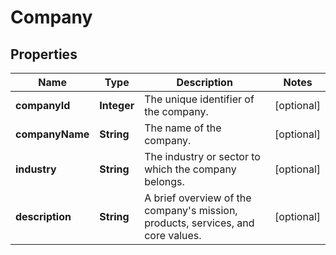 # Company

## Properties
Name | Type | Description | Notes
------------ | ------------- | ------------- | -------------
**companyId** | **Integer** | The unique identifier of the company. |  [optional]
**companyName** | **String** | The name of the company. |  [optional]
**industry** | **String** | The industry or sector to which the company belongs. |  [optional]
**description** | **String** | A brief overview of the company&#x27;s mission, products, services, and core values. |  [optional]
